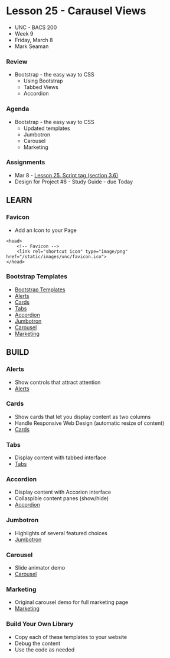 # Lesson 25 - Carausel Views

* UNC - BACS 200
* Week 9
* Friday, March 8
* Mark Seaman


### Review
* Bootstrap - the easy way to CSS
    * Using Bootstrap
    * Tabbed Views
    * Accordion


### Agenda
* Bootstrap - the easy way to CSS
    * Updated templates
    * Jumbotron
    * Carousel
    * Marketing
    
    
### Assignments
* Mar 8 - [Lesson 25. Script tag (section 3.6)](https://learn.zybooks.com/zybook/UNCOBACS200SeamanSpring2019/chapter/3/section/6)
* Design for Project #8 - Study Guide - due Today



## LEARN

### Favicon
* Add an Icon to your Page

```
<head>
    <!-- Favicon -->
    <link rel="shortcut icon" type="image/png" href="/static/images/unc/favicon.ico">
</head>
```


### Bootstrap Templates
* [Bootstrap Templates](http://unco-bacs.org/bacs200/templates/bootstrap.html)
* [Alerts](http://unco-bacs.org/bacs200/templates/bootstrap-alert.html)
* [Cards](http://unco-bacs.org/bacs200/templates/bootstrap-cards.html)
* [Tabs](http://unco-bacs.org/bacs200/templates/bootstrap-tabs.html)
* [Accordion](http://unco-bacs.org/bacs200/templates/bootstrap-accordion.html)
* [Jumbotron](http://unco-bacs.org/bacs200/templates/bootstrap-jumbo.html)
* [Carousel](http://unco-bacs.org/bacs200/templates/bootstrap-carousel.html)
* [Marketing](http://unco-bacs.org/bacs200/templates/bootstrap-marketing.html)



## BUILD

### Alerts
* Show controls that attract attention
* [Alerts](http://unco-bacs.org/bacs200/templates/bootstrap-alert.html)


### Cards
* Show cards that let you display content as two columns
* Handle Responsive Web Design (automatic resize of content)
* [Cards](http://unco-bacs.org/bacs200/templates/bootstrap-cards.html)


### Tabs
* Display content with tabbed interface
* [Tabs](http://unco-bacs.org/bacs200/templates/bootstrap-tabs.html)


### Accordion
* Display content with Accorion interface
* Collaspible content panes (show/hide)
* [Accordion](http://unco-bacs.org/bacs200/templates/bootstrap-accordion.html)


### Jumbotron
* Highlights of several featured choices
* [Jumbotron](http://unco-bacs.org/bacs200/templates/bootstrap-jumbo.html)


### Carousel
* Slide animator demo
* [Carousel](http://unco-bacs.org/bacs200/templates/bootstrap-carousel.html)


### Marketing
* Original carousel demo for full marketing page
* [Marketing](http://unco-bacs.org/bacs200/templates/bootstrap-marketing.html)


### Build Your Own Library
* Copy each of these templates to your website
* Debug the content 
* Use the code as needed

